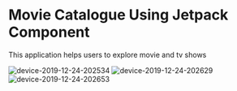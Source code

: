 # Movie Catalogue Using Jetpack Component
This application helps users to explore movie and tv shows

![device-2019-12-24-202534](https://user-images.githubusercontent.com/37035339/71414921-cb385e00-268b-11ea-9859-21bd2bee3686.png)
![device-2019-12-24-202629](https://user-images.githubusercontent.com/37035339/71414922-cb385e00-268b-11ea-9ec0-7756ca987a66.png)
![device-2019-12-24-202653](https://user-images.githubusercontent.com/37035339/71414923-cbd0f480-268b-11ea-8931-634fa7f3c727.png)
